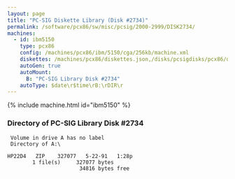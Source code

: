 ```yaml
---
layout: page
title: "PC-SIG Diskette Library (Disk #2734)"
permalink: /software/pcx86/sw/misc/pcsig/2000-2999/DISK2734/
machines:
  - id: ibm5150
    type: pcx86
    config: /machines/pcx86/ibm/5150/cga/256kb/machine.xml
    diskettes: /machines/pcx86/diskettes.json,/disks/pcsigdisks/pcx86/diskettes.json
    autoGen: true
    autoMount:
      B: "PC-SIG Library Disk #2734"
    autoType: $date\r$time\rB:\rDIR\r
---
```


{% include machine.html id="ibm5150" %}

### Directory of PC-SIG Library Disk #2734

     Volume in drive A has no label
     Directory of A:\

    HP22D4   ZIP    327077   5-22-91   1:28p
            1 file(s)     327077 bytes
                           34816 bytes free
